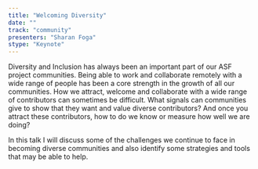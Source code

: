 ```yaml
---
title: "Welcoming Diversity"
date: "" 
track: "community"
presenters: "Sharan Foga"
stype: "Keynote"
---
```

Diversity and Inclusion has always been an important part of our ASF project communities. Being able to work and collaborate remotely with a wide range of people has been a core strength in the growth of all our communities. How we attract, welcome and collaborate with a wide range of contributors can sometimes be difficult. What signals can communities give to show that they want and value diverse contributors? And once you attract these contributors, how to do we know or measure how well we are doing?
 

 In this talk I will discuss some of the challenges we continue to face in becoming diverse communities and also identify some strategies and tools that may be able to help.